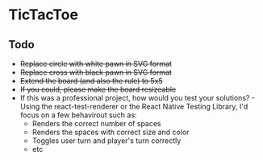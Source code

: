# TicTacToe

## Todo
- ~~Replace circle with white pawn in SVG format~~
- ~~Replace cross with black pawn in SVG format~~
- ~~Extend the board (and also the rule) to 5x5~~
- ~~If you could, please make the board resizeable~~
- If this was a professional project, how would you test your solutions? - Using the react-test-renderer or the React Native Testing Library, I'd focus on a few behavirout such as:
  - Renders the correct number of spaces
  - Renders the spaces with correct size and color
  - Toggles user turn and player's turn correctly 
  - etc
